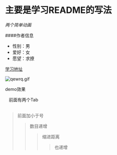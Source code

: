 # 主要是学习README的写法   
*两个简单动画*

####作者信息
* 性别：男  
* 爱好：女  
* 愿望：求撩  



[学习地址](/http://46aae4d1e2371e4aa769798941cef698.devproxy.yunshipei.com/zsk_zane/article/details/47205403) 

![qewrq.gif](http://upload-images.jianshu.io/upload_images/2891452-fa7374633303ab11.gif?imageMogr2/auto-orient/strip%7CimageView2/2/w/1240)

demo效果 

    前面有两个Tab  
 
>前面加小于号
>>数目递增 
>>>缩进距离
>>>>也递增
